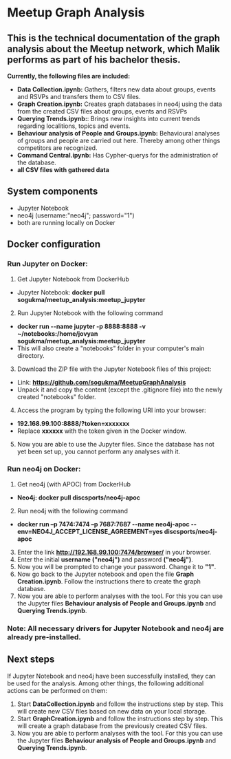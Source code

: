 # Meetup Graph Analysis
## This is the technical documentation of the graph analysis about the Meetup network, which Malik performs as part of his bachelor thesis.

**Currently, the following files are included:**
- **Data Collection.ipynb:** Gathers, filters new data about groups, events and RSVPs and transfers them to CSV files.
- **Graph Creation.ipynb:** Creates graph databases in neo4j using the data from the created CSV files about groups, events and RSVPs
- **Querying Trends.ipynb:**: Brings new insights into current trends regarding localitions, topics and events.
- **Behaviour analysis of People and Groups.ipynb:** Behavioural analyses of groups and people are carried out here. Thereby among other things competitors are recognized.
- **Command Central.ipynb:** Has Cypher-querys for the administration of the database.
- **all CSV files with gathered data**

## System components
- Jupyter Notebook
- neo4j (username:"neo4j"; password="1")
- both are running locally on Docker

## Docker configuration
### Run Jupyter on Docker:
1.	Get Jupyter Notebook from DockerHub 
- Jupyter Notebook: **docker pull sogukma/meetup_analysis:meetup_jupyter**
2.	Run Jupyter Notebook with the following command
- **docker run --name jupyter -p 8888:8888 -v ~/notebooks:/home/jovyan sogukma/meetup_analysis:meetup_jupyter**
- This will also create a "notebooks" folder in your computer's main directory.
3.	Download the ZIP file with the Jupyter Notebook files of this project:
- Link: **https://github.com/sogukma/MeetupGraphAnalysis**
- Unpack it and copy the content (except the .gitignore file) into the newly created "notebooks" folder.
4.	Access the program by typing the following URI into your browser:
- **192.168.99.100:8888/?token=xxxxxxx**
- Replace **xxxxxx** with the token given in the Docker window.
5.	Now you are able to use the Jupyter files. Since the database has not yet been set up, you cannot perform any analyses with it.
### Run neo4j on Docker:
1.	Get neo4j (with APOC) from DockerHub 
- **Neo4j: docker pull discsports/neo4j-apoc**
2.	Run neo4j with the following command
- **docker run –p 7474:7474 –p 7687:7687 --name neo4j-apoc --env=NEO4J_ACCEPT_LICENSE_AGREEMENT=yes discsports/neo4j-apoc**
3. Enter the link **http://192.168.99.100:7474/browser/** in your browser.
4. Enter the initial **username ("neo4j")** and password **("neo4j")**.
5. Now you will be prompted to change your password. Change it to **"1"**.
6. Now go back to the Jupyter notebook and open the file **Graph Creation.ipynb**. Follow the instructions there to create the graph database.
7. Now you are able to perform analyses with the tool. For this you can use the Jupyter files **Behaviour analysis of People and Groups.ipynb** and **Querying Trends.ipynb**.
### Note: All necessary drivers for Jupyter Notebook and neo4j are already pre-installed.

## Next steps
If Jupyter Notebook and neo4j have been successfully installed, they can be used for the analysis. Among other things, the following additional actions can be performed on them:
1. Start **DataCollection.ipynb** and follow the instructions step by step. This will create new CSV files based on new data on your local storage.
2. Start **GraphCreation.ipynb** and follow the instructions step by step. This will create a graph database from the previously created CSV files.
3. Now you are able to perform analyses with the tool. For this you can use the Jupyter files **Behaviour analysis of People and Groups.ipynb** and **Querying Trends.ipynb**.
